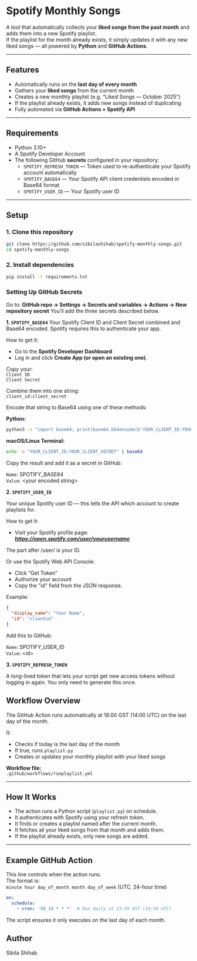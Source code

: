 # Spotify Monthly Songs

A tool that automatically collects your **liked songs from the past month** and adds them into a new Spotify playlist.  
If the playlist for the month already exists, it simply updates it with any new liked songs — all powered by **Python** and **GitHub Actions**.

---

## Features

- Automatically runs on the **last day of every month**
- Gathers your **liked songs** from the current month
- Creates a new monthly playlist (e.g. “Liked Songs — October 2025”)
- If the playlist already exists, it adds new songs instead of duplicating
- Fully automated via **GitHub Actions + Spotify API**

---

## Requirements

- Python 3.10+
- A Spotify Developer Account  
- The following GitHub **secrets** configured in your repository:
  - `SPOTIFY_REFRESH_TOKEN` — Token used to re-authenticate your Spotify account automatically
  - `SPOTIFY_BASE64` — Your Spotify API client credentials encoded in Base64 format
  - `SPOTIFY_USER_ID` — Your Spotify user ID

---

## Setup

### 1. Clone this repository
```bash
git clone https://github.com/sibilashihab/spotify-monthly-songs.git
cd spotify-monthly-songs
```

### 2. Install dependencies
```bash
pip install -r requirements.txt
```

### Setting Up GitHub Secrets

Go to:  **GitHub repo → Settings → Secrets and variables → Actions → New repository secret**
You’ll add the three secrets described below.

**1. `SPOTIFY_BASE64`**
Your Spotify Client ID and Client Secret combined and Base64 encoded. Spotify requires this to authenticate your app.

  How to get it:      
  - Go to the **Spotify Developer Dashboard**
  - Log in and click **Create App (or open an existing one)**.

Copy your:<br>
`Client ID`<br>
`Client Secret`

Combine them into one string:<br>
`client_id:client_secret`


Encode that string to Base64 using one of these methods:

 **Python:**
  ```bash
  python3 -c "import base64; print(base64.b64encode(b'YOUR_CLIENT_ID:YOUR_CLIENT_SECRET').decode())"
  ```

  **macOS/Linux Terminal:**
  ```bash
  echo -n "YOUR_CLIENT_ID:YOUR_CLIENT_SECRET" | base64
  ```

Copy the result and add it as a secret in GitHub:

`Name`: SPOTIFY_BASE64<br>
`Value`: \<your encoded string>

**2. `SPOTIFY_USER_ID`**


Your unique Spotify user ID — this tells the API which account to create playlists for.

How to get it:

- Visit your Spotify profile page:
**_https://open.spotify.com/user/yourusername_**

The part after /user/ is your ID.

Or use the Spotify Web API Console:
- Click “Get Token”
- Authorize your account
- Copy the "id" field from the JSON response.

Example:
```json
{
  "display_name": "Your Name",
  "id": "clientid"
}
```

Add this to GitHub:

`Name`: SPOTIFY_USER_ID<br>
`Value`: \<id>

**3. `SPOTIFY_REFRESH_TOKEN`**

A long-lived token that lets your script get new access tokens without logging in again.
You only need to generate this once.

## Workflow Overview

The GitHub Action runs automatically at 18:00 GST (14:00 UTC) on the last day of the month.

It:

- Checks if today is the last day of the month
- If true, runs `playlist.py`
- Creates or updates your monthly playlist with your liked songs

**Workflow file:**  
`.github/workflows/runplaylist.yml`

---

## How It Works

- The action runs a Python script (`playlist.py`) on schedule.
- It authenticates with Spotify using your refresh token.
- It finds or creates a playlist named after the current month.
- It fetches all your liked songs from that month and adds them.
- If the playlist already exists, only new songs are added.

---

## Example GitHub Action

This line controls when the action runs.  
The format is:  
`minute hour day_of_month month day_of_week` (UTC, 24-hour time)

```yaml
on:
  schedule:
    - cron: '59 19 * * *'  # Run daily at 23:59 GST (19:59 UTC)
```

The script ensures it only executes on the last day of each month.

## Author

Sibila Shihab
